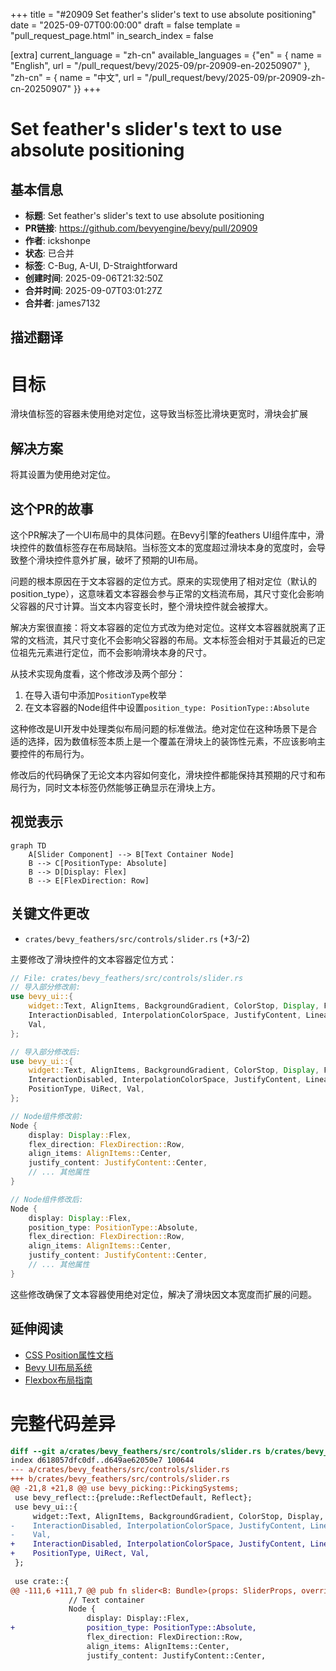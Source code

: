 +++
title = "#20909 Set feather's slider's text to use absolute positioning"
date = "2025-09-07T00:00:00"
draft = false
template = "pull_request_page.html"
in_search_index = false

[extra]
current_language = "zh-cn"
available_languages = {"en" = { name = "English", url = "/pull_request/bevy/2025-09/pr-20909-en-20250907" }, "zh-cn" = { name = "中文", url = "/pull_request/bevy/2025-09/pr-20909-zh-cn-20250907" }}
+++

# Set feather's slider's text to use absolute positioning

## 基本信息
- **标题**: Set feather's slider's text to use absolute positioning
- **PR链接**: https://github.com/bevyengine/bevy/pull/20909
- **作者**: ickshonpe
- **状态**: 已合并
- **标签**: C-Bug, A-UI, D-Straightforward
- **创建时间**: 2025-09-06T21:32:50Z
- **合并时间**: 2025-09-07T03:01:27Z
- **合并者**: james7132

## 描述翻译
# 目标

滑块值标签的容器未使用绝对定位，这导致当标签比滑块更宽时，滑块会扩展

## 解决方案

将其设置为使用绝对定位。

## 这个PR的故事

这个PR解决了一个UI布局中的具体问题。在Bevy引擎的feathers UI组件库中，滑块控件的数值标签存在布局缺陷。当标签文本的宽度超过滑块本身的宽度时，会导致整个滑块控件意外扩展，破坏了预期的UI布局。

问题的根本原因在于文本容器的定位方式。原来的实现使用了相对定位（默认的position_type），这意味着文本容器会参与正常的文档流布局，其尺寸变化会影响父容器的尺寸计算。当文本内容变长时，整个滑块控件就会被撑大。

解决方案很直接：将文本容器的定位方式改为绝对定位。这样文本容器就脱离了正常的文档流，其尺寸变化不会影响父容器的布局。文本标签会相对于其最近的已定位祖先元素进行定位，而不会影响滑块本身的尺寸。

从技术实现角度看，这个修改涉及两个部分：
1. 在导入语句中添加`PositionType`枚举
2. 在文本容器的Node组件中设置`position_type: PositionType::Absolute`

这种修改是UI开发中处理类似布局问题的标准做法。绝对定位在这种场景下是合适的选择，因为数值标签本质上是一个覆盖在滑块上的装饰性元素，不应该影响主要控件的布局行为。

修改后的代码确保了无论文本内容如何变化，滑块控件都能保持其预期的尺寸和布局行为，同时文本标签仍然能够正确显示在滑块上方。

## 视觉表示

```mermaid
graph TD
    A[Slider Component] --> B[Text Container Node]
    B --> C[PositionType: Absolute]
    B --> D[Display: Flex]
    B --> E[FlexDirection: Row]
```

## 关键文件更改

- `crates/bevy_feathers/src/controls/slider.rs` (+3/-2)

主要修改了滑块控件的文本容器定位方式：

```rust
// File: crates/bevy_feathers/src/controls/slider.rs
// 导入部分修改前:
use bevy_ui::{
    widget::Text, AlignItems, BackgroundGradient, ColorStop, Display, FlexDirection, Gradient,
    InteractionDisabled, InterpolationColorSpace, JustifyContent, LinearGradient, Node, UiRect,
    Val,
};

// 导入部分修改后:
use bevy_ui::{
    widget::Text, AlignItems, BackgroundGradient, ColorStop, Display, FlexDirection, Gradient,
    InteractionDisabled, InterpolationColorSpace, JustifyContent, LinearGradient, Node,
    PositionType, UiRect, Val,
};

// Node组件修改前:
Node {
    display: Display::Flex,
    flex_direction: FlexDirection::Row,
    align_items: AlignItems::Center,
    justify_content: JustifyContent::Center,
    // ... 其他属性
}

// Node组件修改后:
Node {
    display: Display::Flex,
    position_type: PositionType::Absolute,
    flex_direction: FlexDirection::Row,
    align_items: AlignItems::Center,
    justify_content: JustifyContent::Center,
    // ... 其他属性
}
```

这些修改确保了文本容器使用绝对定位，解决了滑块因文本宽度而扩展的问题。

## 延伸阅读

- [CSS Position属性文档](https://developer.mozilla.org/en-US/docs/Web/CSS/position)
- [Bevy UI布局系统](https://bevyengine.org/learn/books/bevy-ui/)
- [Flexbox布局指南](https://css-tricks.com/snippets/css/a-guide-to-flexbox/)

# 完整代码差异
```diff
diff --git a/crates/bevy_feathers/src/controls/slider.rs b/crates/bevy_feathers/src/controls/slider.rs
index d618057dfc0df..d649ae62050e7 100644
--- a/crates/bevy_feathers/src/controls/slider.rs
+++ b/crates/bevy_feathers/src/controls/slider.rs
@@ -21,8 +21,8 @@ use bevy_picking::PickingSystems;
 use bevy_reflect::{prelude::ReflectDefault, Reflect};
 use bevy_ui::{
     widget::Text, AlignItems, BackgroundGradient, ColorStop, Display, FlexDirection, Gradient,
-    InteractionDisabled, InterpolationColorSpace, JustifyContent, LinearGradient, Node, UiRect,
-    Val,
+    InteractionDisabled, InterpolationColorSpace, JustifyContent, LinearGradient, Node,
+    PositionType, UiRect, Val,
 };
 
 use crate::{
@@ -111,6 +111,7 @@ pub fn slider<B: Bundle>(props: SliderProps, overrides: B) -> impl Bundle {
             // Text container
             Node {
                 display: Display::Flex,
+                position_type: PositionType::Absolute,
                 flex_direction: FlexDirection::Row,
                 align_items: AlignItems::Center,
                 justify_content: JustifyContent::Center,
```